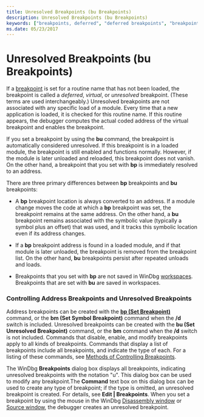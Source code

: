 ```yaml
---
title: Unresolved Breakpoints (bu Breakpoints)
description: Unresolved Breakpoints (bu Breakpoints)
keywords: ["breakpoints, deferred", "deferred breakpoints", "breakpoints, BP versus BU", "breakpoints, unresolved"]
ms.date: 05/23/2017
---
```


# Unresolved Breakpoints (bu Breakpoints)


If a [breakpoint](using-breakpoints.md) is set for a routine name that has not been loaded, the breakpoint is called a *deferred*, *virtual*, or *unresolved* breakpoint. (These terms are used interchangeably.) Unresolved breakpoints are not associated with any specific load of a module. Every time that a new application is loaded, it is checked for this routine name. If this routine appears, the debugger computes the actual coded address of the virtual breakpoint and enables the breakpoint.

If you set a breakpoint by using the **bu** command, the breakpoint is automatically considered unresolved. If this breakpoint is in a loaded module, the breakpoint is still enabled and functions normally. However, if the module is later unloaded and reloaded, this breakpoint does not vanish. On the other hand, a breakpoint that you set with **bp** is immediately resolved to an address.

There are three primary differences between **bp** breakpoints and **bu** breakpoints:

-   A **bp** breakpoint location is always converted to an address. If a module change moves the code at which a **bp** breakpoint was set, the breakpoint remains at the same address. On the other hand, a **bu** breakpoint remains associated with the symbolic value (typically a symbol plus an offset) that was used, and it tracks this symbolic location even if its address changes.

-   If a **bp** breakpoint address is found in a loaded module, and if that module is later unloaded, the breakpoint is removed from the breakpoint list. On the other hand, **bu** breakpoints persist after repeated unloads and loads.

-   Breakpoints that you set with **bp** are not saved in WinDbg [workspaces](using-workspaces.md). Breakpoints that are set with **bu** are saved in workspaces.

### <span id="controlling_address_breakpoints_and_unresolved_breakpoints"></span><span id="CONTROLLING_ADDRESS_BREAKPOINTS_AND_UNRESOLVED_BREAKPOINTS"></span>Controlling Address Breakpoints and Unresolved Breakpoints

Address breakpoints can be created with the [**bp (Set Breakpoint)**](../debuggercmds/bp--bu--bm--set-breakpoint-.md) command, or the **bm (Set Symbol Breakpoint)** command when the **/d** switch is included. Unresolved breakpoints can be created with the **bu (Set Unresolved Breakpoint)** command, or the **bm** command when the **/d** switch is not included. Commands that disable, enable, and modify breakpoints apply to all kinds of breakpoints. Commands that display a list of breakpoints include all breakpoints, and indicate the type of each. For a listing of these commands, see [Methods of Controlling Breakpoints](methods-of-controlling-breakpoints.md).

The WinDbg **Breakpoints** dialog box displays all breakpoints, indicating unresolved breakpoints with the notation "u". This dialog box can be used to modify any breakpoint.The **Command** text box on this dialog box can be used to create any type of breakpoint; if the type is omitted, an unresolved breakpoint is created. For details, see **Edit | Breakpoints**. When you set a breakpoint by using the mouse in the WinDbg [Disassembly window](disassembly-window.md) or [Source window](source-window.md), the debugger creates an unresolved breakpoint.

 

 





